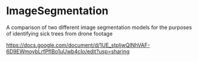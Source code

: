 # ImageSegmentation
A comparison of two different image segmentation models for the purposes of identifying sick trees from drone footage

https://docs.google.com/document/d/1UE_stpljwQINhVAF-6D9EWmoybLrfPflBo1uUwb4cIo/edit?usp=sharing
